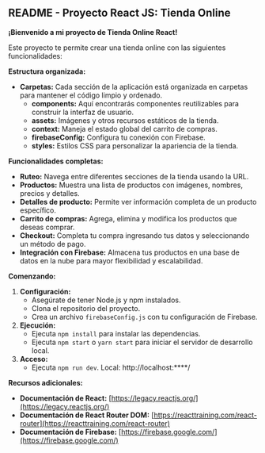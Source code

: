 ## README - Proyecto React JS: Tienda Online

**¡Bienvenido a mi proyecto de Tienda Online React!**

Este proyecto te permite crear una tienda online con las siguientes funcionalidades:

**Estructura organizada:**

* **Carpetas:** Cada sección de la aplicación está organizada en carpetas para mantener el código limpio y ordenado.
    * **components:** Aquí encontrarás componentes reutilizables para construir la interfaz de usuario.
    * **assets:** Imágenes y otros recursos estáticos de la tienda.
    * **context:** Maneja el estado global del carrito de compras.
    * **firebaseConfig:** Configura tu conexión con Firebase.
    * **styles:** Estilos CSS para personalizar la apariencia de la tienda.

**Funcionalidades completas:**

* **Ruteo:** Navega entre diferentes secciones de la tienda usando la URL.
* **Productos:** Muestra una lista de productos con imágenes, nombres, precios y detalles.
* **Detalles de producto:** Permite ver información completa de un producto específico.
* **Carrito de compras:** Agrega, elimina y modifica los productos que deseas comprar.
* **Checkout:** Completa tu compra ingresando tus datos y seleccionando un método de pago.
* **Integración con Firebase:** Almacena tus productos en una base de datos en la nube para mayor flexibilidad y escalabilidad.

**Comenzando:**

1. **Configuración:**
    * Asegúrate de tener Node.js y npm instalados.
    * Clona el repositorio del proyecto.
    * Crea un archivo `firebaseConfig.js` con tu configuración de Firebase.
2. **Ejecución:**
    * Ejecuta `npm install` para instalar las dependencias.
    * Ejecuta `npm start` o `yarn start` para iniciar el servidor de desarrollo local.
3. **Acceso:**
    * Ejecuta `npm run dev`. Local: http://localhost:****/

**Recursos adicionales:**

* **Documentación de React:** [https://legacy.reactjs.org/](https://legacy.reactjs.org/)
* **Documentación de React Router DOM:** [https://reacttraining.com/react-router](https://reacttraining.com/react-router)
* **Documentación de Firebase:** [https://firebase.google.com/](https://firebase.google.com/)


